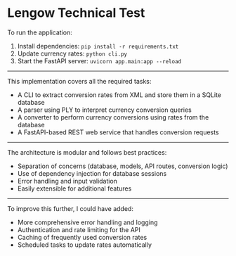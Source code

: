 # Lengow Technical Test

To run the application:

1. Install dependencies: `pip install -r requirements.txt`
2. Update currency rates: `python cli.py`
3. Start the FastAPI server: `uvicorn app.main:app --reload`

---
This implementation covers all the required tasks:

- A CLI to extract conversion rates from XML and store them in a SQLite database
- A parser using PLY to interpret currency conversion queries
- A converter to perform currency conversions using rates from the database
- A FastAPI-based REST web service that handles conversion requests

---
The architecture is modular and follows best practices:

- Separation of concerns (database, models, API routes, conversion logic)
- Use of dependency injection for database sessions
- Error handling and input validation
- Easily extensible for additional features

---
To improve this further, I could have added:

- More comprehensive error handling and logging
- Authentication and rate limiting for the API
- Caching of frequently used conversion rates
- Scheduled tasks to update rates automatically